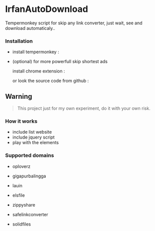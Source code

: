 # IrfanAutoDownload
Tempermonkey script for skip any link converter, just wait, see and download automaticaly..





### Installation

- install tempermonkey : 

[chrome extension]: https://chrome.google.com/webstore/detail/tampermonkey/dhdgffkkebhmkfjojejmpbldmpobfkfo?hl=en	"tempermonkey"

- (optional) for more powerfull skip shortest ads

  install chrome extension : 

  [skip shorte.st ads]: https://chrome.google.com/webstore/detail/skip-shortest-ads/bhgkdnnlhmefhnkfilcaaibapeepkfok	"skip shorte.st ads extension"

  or look the source code from github : 

  [skip shorte.st ads]: https://github.com/anka-213/chrome-shorte.st-skipper	"src github"

## Warning

> This project just for my own experiment, do it with your own risk.



### How it works 

- include list website
- include jquery script
- play with the elements



### Supported domains

- oploverz

- gigapurbalingga

- lauin

- elsfile

- zippyshare

- safelinkconverter

- solidfiles

  ​

